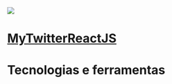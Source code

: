 <img src="https://images.pexels.com/photos/4198370/pexels-photo-4198370.jpeg?auto=compress&cs=tinysrgb&w=1260&h=750&dpr=1"/>


# [MyTwitterReactJS](/mytwitter/)


# Tecnologias e ferramentas